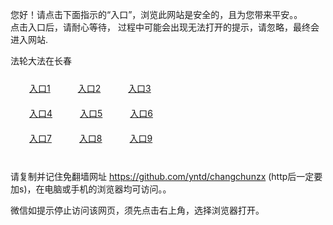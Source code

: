 您好！请点击下面指示的“入口”，浏览此网站是安全的，且为您带来平安。。 <br/>
点击入口后，请耐心等待， 过程中可能会出现无法打开的提示，请忽略，最终会进入网站. </br>

法轮大法在长春<br/>
<div style="padding:10px"><a style="margin:20px" target="_blank" href="https://d16timj6tw3ta.cloudfront.net/2Qpsp?xukbmxqc" id="ccLink1" rel="nofollow">入口1</a> <a target="_blank" style="margin:20px" href="https://dlx6vm7nojuex.cloudfront.net/2Qpsp?kvuhi" id="ccLink2" rel="nofollow">入口2</a> <a style="margin:20px" target="_blank" href="https://d12y6xj2fa9sg8.cloudfront.net/2Qpsp?srfevnu" id="ccLink3" rel="nofollow">入口3</a></div>

<div style="padding:10px" ><a style="margin:20px" target="_blank" href="https://d16timj6tw3ta.cloudfront.net/2Qpsp?xukbmxqc" id="ccLink4" rel="nofollow">入口4</a> <a style="margin:20px" href="https://dlx6vm7nojuex.cloudfront.net/2Qpsp?kvuhi" target="_blank" id="ccLink5" rel="nofollow">入口5</a> <a style="margin:20px" href="https://d12y6xj2fa9sg8.cloudfront.net/2Qpsp?srfevnu" target="_blank" id="ccLink6" rel="nofollow">入口6</a></div>

<div style="padding:10px"><a style="margin:20px" target="_blank" href="https://d16timj6tw3ta.cloudfront.net/2Qpsp?xukbmxqc" id="ccLink7" rel="nofollow">入口7</a> <a style="margin:20px" href="https://dlx6vm7nojuex.cloudfront.net/2Qpsp?kvuhi" target="_blank" id="ccLink8" rel="nofollow">入口8</a> <a style="margin:20px" target="_blank" href="https://d12y6xj2fa9sg8.cloudfront.net/2Qpsp?srfevnu" id="ccLink9" rel="nofollow">入口9</a></div>

<br/>



请复制并记住免翻墙网址 https://github.com/yntd/changchunzx (http后一定要加s)，在电脑或手机的浏览器均可访问。。<br/>

微信如提示停止访问该网页，须先点击右上角，选择浏览器打开。

